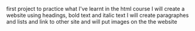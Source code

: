first project to practice what I've learnt in the html course
I will create a website using headings, bold text and italic text
I will create paragraphes and lists and link to other site and will put images on the the website
